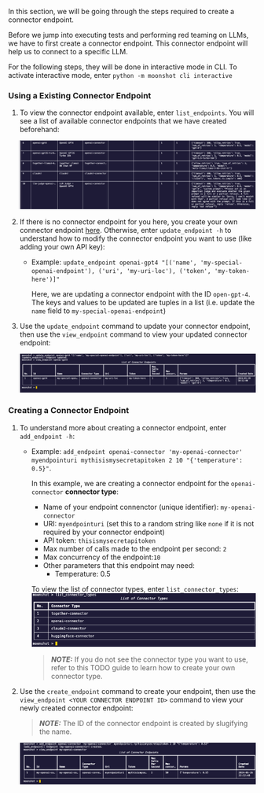 In this section, we will be going through the steps required to create a connector endpoint.

Before we jump into executing tests and performing red teaming on LLMs, we have to first create a connector endpoint. This connector endpoint will help us to connect to a specific LLM.

For the following steps, they will be done in interactive mode in CLI. To activate interactive mode, enter `python -m moonshot cli interactive`

### Using a Existing Connector Endpoint

1. To view the connector endpoint available, enter `list_endpoints`. You will see a list of available connector endpoints that we have created beforehand:

    ![list of endpoints](cli_images/endpoints.png)

2. If there is no connector endpoint for you here, you create your own connector endpoint [here](#creating-a-connector-endpoint). Otherwise, enter `update_endpoint -h` to understand how to modify the connector endpoint you want to use (like adding your own API key):

    - Example: `update_endpoint openai-gpt4 "[('name', 'my-special-openai-endpoint'), ('uri', 'my-uri-loc'), ('token', 'my-token-here')]"`

        Here, we are updating a connector endpoint with the ID `open-gpt-4`. The keys and values to be updated are tuples in a list (i.e. update the `name` field to `my-special-openai-endpoint`)

3. Use the `update_endpoint` command to update your connector endpoint, then use the `view_endpoint` command to view your updated connector endpoint:

    ![endpoint updated](cli_images/update_endpoint.png)

### Creating a Connector Endpoint

1. To understand more about creating a connector endpoint, enter `add_endpoint -h`:
    - Example: `add_endpoint openai-connector 'my-openai-connector' myendpointuri mythisismysecretapitoken 2 10 "{'temperature': 0.5}"`. 
        
        In this example, we are creating a connector endpoint for the `openai-connector` **connector type**:

        - Name of your endpoint connenctor (unique identifier): `my-openai-connector`
        - URI: `myendpointuri` (set this to a random string like `none` if it is not required by your connector endpoint)
        - API token: `thisismysecretapitoken`
        - Max number of calls made to the endpoint per second: `2`
        - Max concurrency of the endpoint:`10`
        - Other parameters that this endpoint may need:
            - Temperature: 0.5        

        To view the list of connector types, enter `list_connector_types`:
            ![list of connector types](cli_images/connector_types.png)

        > **_NOTE:_** If you do not see the connector type you want to use, refer to this TODO guide to learn how to create your own connector type. 


2. Use the `create_endpoint` command to create your endpoint, then use the `view_endpoint <YOUR CONNECTOR ENDPOINT ID>` command to view your newly created connector endpoint:
    
    > **_NOTE:_** The ID of the connector endpoint is created by slugifying the name.

    ![endpoint connected](cli_images/endpoint_created.png)
